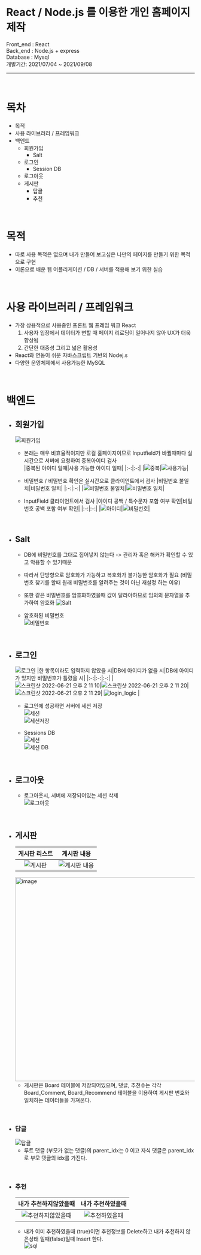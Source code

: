 # React / Node.js 를 이용한 개인 홈페이지 제작

Front_end : React  
Back_end : Node.js + express  
Database : Mysql  
개발기간: 2021/07/04 ~ 2021/09/08  

---
<br/>

목차
==================================================================================
+ 목적
+ 사용 라이브러리 / 프레임워크
+ 백엔드
  * 회원가입
    - Salt
  * 로그인
    - Session DB
  * 로그아웃
  * 게시판
    - 답글
    - 추천

<br/>

목적
===================================================================================
- 따로 사용 목적은 없으며 내가 만들어 보고싶은 나만의 페이지를 만들기 위한 목적으로 구현
- 이론으로 배운 웹 어플리케이션 / DB / 서버를 적용해 보기 위한 실습  

<br/>

사용 라이브러리 / 프레임워크
====================================================================================
- 가장 상용적으로 사용중인 프론트 웹 프레임 워크 React   
  1. 사용자 입장에서 데이터가 변할 때 페이지 리로딩이 일어나지 않아 UX가 더욱 향상됨  
  2. 간단한 대중성 그리고 넓은 활용성   
- React와 연동이 쉬운 자바스크립트 기반의 Nodej.s  
- 다양한 운영체제에서 사용가능한 MySQL  



<br/>

백엔드
==============================================================================
+ ## 회원가입  

  ![회원가입](https://user-images.githubusercontent.com/22339727/174723601-86685230-fade-4b3a-9278-234237ba8efa.png)  
  
  - 본래는 매우 비효율적이지만 로컬 홈페이지이므로 Inputfield가 바뀔때마다 실시간으로 서버에 요청하여 중복아이디 검사  
    |중복된 아이디 일때|사용 가능한 아이디 일때|
    |:-:|:-:|
    |![중복](https://user-images.githubusercontent.com/22339727/174723733-0a6ce33d-d6a2-4a8f-b22a-1789783942d4.png)|![사용가능](https://user-images.githubusercontent.com/22339727/174723737-5c5c3fc9-d757-4e2f-b03f-ee2970a29720.png)|
  
  - 비밀번호 / 비밀번호 확인은 실시간으로 클라이언트에서 검사
    |비밀번호 불일치|비밀번호 일치|
    |:-:|:-:|
    |![비밀번호 불일치](https://user-images.githubusercontent.com/22339727/174724378-cfb084d7-7d43-4624-8d78-bb3b21746645.png)|![비밀번호 일치](https://user-images.githubusercontent.com/22339727/174724375-d61866e7-6f91-4cbd-bced-7ad3f13a9e36.png)|

  - InputField 클라이언트에서 검사
    |아이디 공백 / 특수문자 포함 여부 확인|비밀번호 공백 포함 여부 확인|
    |:-:|:-:|
    |![아이디](https://user-images.githubusercontent.com/22339727/174724843-d4ab624c-e20e-4b03-9abb-5f887d63c802.png)|![비밀번호](https://user-images.githubusercontent.com/22339727/174724849-f835dd23-7dfc-40ad-8a91-559ef6519e8a.png)|
  
<br/>
  
  - ## Salt
    - DB에 비밀번호를 그대로 집어넣지 않는다 -> 관리자 혹은 해커가 확인할 수 있고 악용할 수 있기때문
    - 따라서 단방향으로 암호화가 가능하고 복호화가 불가능한 암호화가 필요 (비밀번호 찾기를 할때 원래 비밀번호를 알려주는 것이 아닌 재설정 하는 이유)
    - 또한 같은 비밀번호를 암호화하였을때 값이 달라야하므로 임의의 문자열을 추가하여 암호화
    ![Salt](https://user-images.githubusercontent.com/22339727/174726215-36f16265-0b85-42a8-93fd-313a8d09d47b.png)  
    
    - 암호화된 비밀번호  
    ![비밀번호](https://user-images.githubusercontent.com/22339727/174729959-ee5b2f5b-8807-4713-909e-5feb2c31bb4b.png)

<br/>

+ ## 로그인
   ![로그인](https://user-images.githubusercontent.com/22339727/174720811-bdb346f7-e35c-42cc-818d-55e2599a2e31.png)
    |한 항목이라도 입력하지 않았을 시|DB에 아이디가 없을 시|DB에 아이디가 있지만 비밀번호가 틀렸을 시|
    |:-:|:-:|:-:|
    |![스크린샷 2022-06-21 오후 2 11 10](https://user-images.githubusercontent.com/22339727/174720882-df21cf9c-bb5b-4722-a24e-31110ad36c82.png)|![스크린샷 2022-06-21 오후 2 11 20](https://user-images.githubusercontent.com/22339727/174720889-5a9fe584-3f62-4597-9cd9-b9b0b49c9fc2.png)|![스크린샷 2022-06-21 오후 2 11 29](https://user-images.githubusercontent.com/22339727/174720894-04779f37-fd35-425a-887a-d28027bebf4f.png)| ![login_logic](https://user-images.githubusercontent.com/22339727/174723066-3a8d5bf2-9881-4162-9d07-2a29f1d468d8.png) |  
  
  
  - 로그인에 성공하면 서버에 세션 저장  
  ![세션](https://user-images.githubusercontent.com/22339727/174730670-89046fda-ac77-477e-83ef-117122bdd0a3.png)  
  ![세션저장](https://user-images.githubusercontent.com/22339727/174730820-79b6af66-f31d-4aae-9383-d89d4f969f0c.png)  
  
  - Sessions DB  
  ![세션](https://user-images.githubusercontent.com/22339727/174765880-4299b360-e447-4c34-aa07-0ed0fe3449e1.png)  
  ![세션 DB](https://user-images.githubusercontent.com/22339727/174731102-f4427829-c06f-4192-9349-10802de4ee4c.png)
  
  
<br/>

+ ## 로그아웃
  - 로그아웃시, 서버에 저장되어있는 세션 삭제  
    ![로그아웃](https://user-images.githubusercontent.com/22339727/174732068-8badb83c-14a4-4018-bb52-d40b422aaf64.png)


<br/>

+ ## 게시판
  |게시판 리스트|게시판 내용|
  |:-:|:-:|
  |![게시판](https://user-images.githubusercontent.com/22339727/174733420-f5650059-db12-448b-9bf9-8bef3aa22eea.png)|![게시판 내용](https://user-images.githubusercontent.com/22339727/174755546-e995e016-4d0a-43ab-8b8d-4fea88cf5e8c.png)|  
  
  <img width="544" alt="image" src="https://user-images.githubusercontent.com/22339727/174758473-fbc0f4c2-ccc0-4545-b899-aa2c7f9e2f66.png">  
  
  - 게시판은 Board 테이블에 저장되어있으며, 댓글, 추천수는 각각 Board_Comment, Board_Recommend 테이블을 이용하여 게시판 번호와 일치하는 데이터들을 가져온다.

<br/>

  * ### 답글  
    ![답글](https://user-images.githubusercontent.com/22339727/174760612-f44231f8-544e-416e-b164-c5ba4ed1d468.png)   
    - 루트 댓글 (부모가 없는 댓글)의 parent_idx는 0 이고 자식 댓글은 parent_idx로 부모 댓글의 idx를 가진다.  

<br/>

  * ### 추천  
    |내가 추천하지않았을때|내가 추천하였을때|
    |:-:|:-:|
    |![추천하지않았을때](https://user-images.githubusercontent.com/22339727/174763382-4b0d5fdc-4e2d-4915-8304-1ff920fdd064.png)|![추천하였을때](https://user-images.githubusercontent.com/22339727/174763361-e6dbdb0d-9826-424b-869c-761252ff6076.png)|  
    
    - 내가 이미 추천하였을때 (true)이면 추천정보를 Delete하고 내가 추천하지 않은상태 일때(false)일때 Insert 한다.  
    ![sql](https://user-images.githubusercontent.com/22339727/174765174-26f78d19-7166-4bfc-87b6-bf5826d7e156.png)

